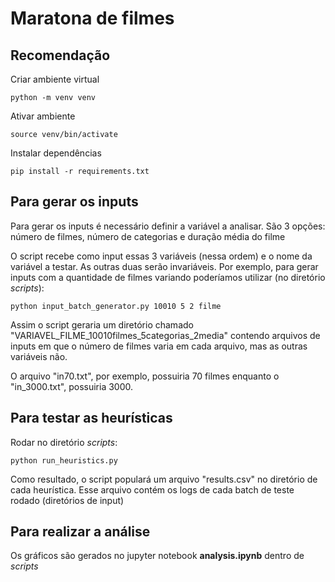 # Maratona de filmes

## Recomendação

Criar ambiente virtual

    python -m venv venv

Ativar ambiente

    source venv/bin/activate

Instalar dependências

    pip install -r requirements.txt

## Para gerar os inputs

Para gerar os inputs é necessário definir a variável a analisar. São 3 opções: número de filmes, número de categorias
e duração média do filme

O script recebe como input essas 3 variáveis (nessa ordem) e o nome da variável a testar. As outras duas serão 
invariáveis.
Por exemplo, para gerar inputs com a quantidade de filmes variando poderíamos utilizar (no diretório *scripts*):

    python input_batch_generator.py 10010 5 2 filme

Assim o script geraria um diretório chamado "VARIAVEL_FILME_10010filmes_5categorias_2media" contendo arquivos de 
inputs em que o número de filmes varia em cada arquivo, mas as outras variáveis não.

O arquivo "in70.txt", por exemplo, possuiria 70 filmes enquanto o "in_3000.txt", possuiria 3000.

## Para testar as heurísticas

Rodar no diretório *scripts*:

    python run_heuristics.py

Como resultado, o script populará um arquivo "results.csv" no diretório de cada heurística. Esse arquivo contém os logs
de cada batch de teste rodado (diretórios de input)

## Para realizar a análise

Os gráficos são gerados no jupyter notebook **analysis.ipynb** dentro de *scripts*
